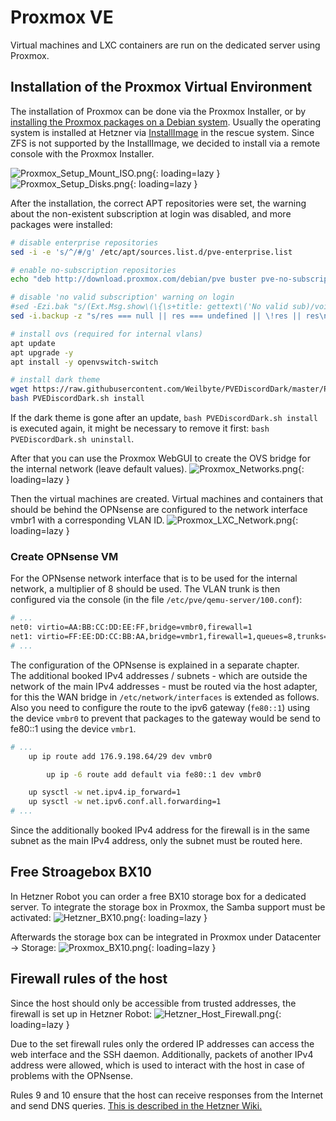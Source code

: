 # Proxmox VE
Virtual machines and LXC containers are run on the dedicated server using Proxmox.

## Installation of the Proxmox Virtual Environment
The installation of Proxmox can be done via the Proxmox Installer, or by [installing the Proxmox packages on a Debian system](https://pve.proxmox.com/wiki/Install_Proxmox_VE_on_Debian_Buster).
Usually the operating system is installed at Hetzner via [InstallImage](https://docs.hetzner.com/robot/dedicated-server/operating-systems/installimage/) in the rescue system. Since ZFS is not supported by the InstallImage, we decided to install via a remote console with the Proxmox Installer.

![Proxmox_Setup_Mount_ISO.png](../img/setup/Proxmox_Setup_Mount_ISO.png?raw=true){: loading=lazy }
![Proxmox_Setup_Disks.png](../img/setup/Proxmox_Setup_Disks.png?raw=true){: loading=lazy }

After the installation, the correct APT repositories were set, the warning about the non-existent subscription at login was disabled, and more packages were installed:
```bash
# disable enterprise repositories
sed -i -e 's/^/#/g' /etc/apt/sources.list.d/pve-enterprise.list

# enable no-subscription repositories
echo "deb http://download.proxmox.com/debian/pve buster pve-no-subscription" >> /etc/apt/sources.list.d/pve-no-subscription.list

# disable 'no valid subscription' warning on login
#sed -Ezi.bak "s/(Ext.Msg.show\(\{\s+title: gettext\('No valid sub)/void\(\{ \/\/\1/g" /usr/share/javascript/proxmox-widget-toolkit/proxmoxlib.js && systemctl restart pveproxy.service
sed -i.backup -z "s/res === null || res === undefined || \!res || res\n\t\t.data.status.toLowerCase() \!== 'active'/false/g" /usr/share/javascript/proxmox-widget-toolkit/proxmoxlib.js && systemctl restart pveproxy.service

# install ovs (required for internal vlans)
apt update
apt upgrade -y
apt install -y openvswitch-switch

# install dark theme
wget https://raw.githubusercontent.com/Weilbyte/PVEDiscordDark/master/PVEDiscordDark.sh
bash PVEDiscordDark.sh install
```

If the dark theme is gone after an update, `bash PVEDiscordDark.sh install` is executed again, it might be necessary to remove it first: `bash PVEDiscordDark.sh uninstall`.

After that you can use the Proxmox WebGUI to create the OVS bridge for the internal network (leave default values).
![Proxmox_Networks.png](../img/setup/Proxmox_Networks.png?raw=true){: loading=lazy }

Then the virtual machines are created. Virtual machines and containers that should be behind the OPNsense are configured to the network interface vmbr1 with a corresponding VLAN ID.
![Proxmox_LXC_Network.png](../img/setup/Proxmox_LXC_Network.png?raw=true){: loading=lazy }

### Create OPNsense VM
For the OPNsense network interface that is to be used for the internal network, a multiplier of 8 should be used. The VLAN trunk is then configured via the console (in the file `/etc/pve/qemu-server/100.conf`):
```bash
# ...
net0: virtio=AA:BB:CC:DD:EE:FF,bridge=vmbr0,firewall=1
net1: virtio=FF:EE:DD:CC:BB:AA,bridge=vmbr1,firewall=1,queues=8,trunks=1-4095
# ...
```

The configuration of the OPNsense is explained in a separate chapter.  
The additional booked IPv4 addresses / subnets - which are outside the network of the main IPv4 addresses - must be routed via the host adapter, for this the WAN bridge in `/etc/network/interfaces` is extended as follows.
Also you need to configure the route to the ipv6 gateway (`fe80::1`) using the device `vmbr0` to prevent that packages to the gateway would be send to fe80::1 using the device `vmbr1`.
```bash
# ...
	up ip route add 176.9.198.64/29 dev vmbr0

        up ip -6 route add default via fe80::1 dev vmbr0

	up sysctl -w net.ipv4.ip_forward=1
	up sysctl -w net.ipv6.conf.all.forwarding=1
# ...
```
Since the additionally booked IPv4 address for the firewall is in the same subnet as the main IPv4 address, only the subnet must be routed here.

## Free Stroagebox BX10
In Hetzner Robot you can order a free BX10 storage box for a dedicated server.
To integrate the storage box in Proxmox, the Samba support must be activated:
![Hetzner_BX10.png](../img/setup/Hetzner_BX10.png?raw=true){: loading=lazy }

Afterwards the storage box can be integrated in Proxmox under Datacenter -> Storage:
![Proxmox_BX10.png](../img/setup/Proxmox_BX10.png?raw=true){: loading=lazy }

## Firewall rules of the host
Since the host should only be accessible from trusted addresses, the firewall is set up in Hetzner Robot:
![Hetzner_Host_Firewall.png](../img/setup/Hetzner_Host_Firewall.png?raw=true){: loading=lazy }

Due to the set firewall rules only the ordered IP addresses can access the web interface and the SSH daemon. Additionally, packets of another IPv4 address were allowed, which is used to interact with the host in case of problems with the OPNsense.

Rules 9 and 10 ensure that the host can receive responses from the Internet and send DNS queries. [This is described in the Hetzner Wiki.](https://docs.hetzner.com/robot/dedicated-server/firewall/#out-going-tcp-connections)


